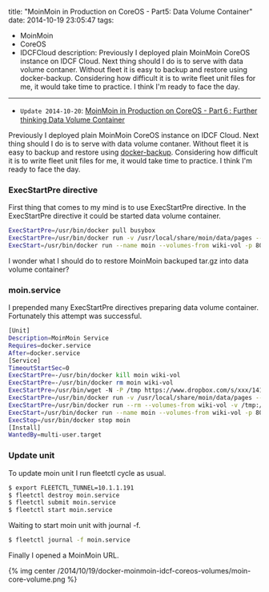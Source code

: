 title: "MoinMoin in Production on CoreOS - Part5: Data Volume Container"
date: 2014-10-19 23:05:47
tags:
 - MoinMoin
 - CoreOS
 - IDCFCloud
description: Previously I deployed plain MoinMoin CoreOS instance on IDCF Cloud. Next thing should I do is to serve with data volume contaner. Without fleet it is easy to backup and restore using docker-backup. Considering how difficult it is to write fleet unit files for me, it would take time to practice. I think I'm ready to face the day.
---

* `Update 2014-10-20`: [MoinMoin in Production on CoreOS - Part６: Further thinking Data Volume Container](/2014/10/20/docker-moinmoin-idcf-coreos-volumes-further-thinking/)

Previously I deployed plain MoinMoin CoreOS instance on IDCF Cloud. Next thing should I do is to serve with data volume contaner. Without fleet it is easy to backup and restore using [docker-backup](/2014/10/14/docker-data-volume-container-docker-backup/). Considering how difficult it is to write fleet unit files for me, it would take time to practice. I think I'm ready to face the day.

<!-- more -->

### ExecStartPre directive

First thing that comes to my mind is to use ExecStartPre directive. In the ExecStartPre directive it could be started data volume container.

``` bash
ExecStartPre=/usr/bin/docker pull busybox
ExecStartPre=/usr/bin/docker run -v /usr/local/share/moin/data/pages --name wiki-vol busybox true
ExecStart=/usr/bin/docker run --name moin --volumes-from wiki-vol -p 80:80 10.1.1.32:5000/moin
```

I wonder what I should do to restore MoinMoin backuped tar.gz into data volume container?

### moin.service

I prepended many ExecStartPre directives preparing data volume container. Fortunately this attempt was successful.

``` bash ~/docker_apps/moin/moin.service
[Unit]
Description=MoinMoin Service
Requires=docker.service
After=docker.service
[Service]
TimeoutStartSec=0
ExecStartPre=-/usr/bin/docker kill moin wiki-vol
ExecStartPre=-/usr/bin/docker rm moin wiki-vol
ExecStartPre=/usr/bin/wget -N -P /tmp https://www.dropbox.com/s/xxx/141020000501_pages.tar.gz
ExecStartPre=/usr/bin/docker run -v /usr/local/share/moin/data/pages --name wiki-vol busybox true
ExecStartPre=/usr/bin/docker run --rm --volumes-from wiki-vol -v /tmp:/backup ubuntu:14.04 tar zxfv /backup/141020000501_pages.tar.gz --strip-components=1 -C /usr/local/share/moin/data/pages
ExecStart=/usr/bin/docker run --name moin --volumes-from wiki-vol -p 80:80 10.1.1.32:5000/moin
ExecStop=/usr/bin/docker stop moin
[Install]
WantedBy=multi-user.target
```

### Update unit

To update moin unit  I run fleetctl cycle as usual.

``` bash
$ export FLEETCTL_TUNNEL=10.1.1.191
$ fleetctl destroy moin.service
$ fleetctl submit moin.service
$ fleetctl start moin.service
```

Waiting to start moin unit with journal -f. 

``` bash
$ fleetctl journal -f moin.service
```

Finally I opened a MoinMoin URL. 

{% img center /2014/10/19/docker-moinmoin-idcf-coreos-volumes/moin-core-volume.png %}
